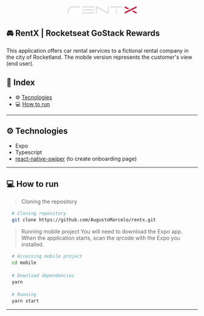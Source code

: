 <h1 align="center">
  <img width="182" alt="RentX" src="./src/images/logo.png">
</h1>

## 🚘 RentX | Rocketseat GoStack Rewards

This application offers car rental services to a fictional rental company in the city of Rocketland. The mobile version represents the customer's view (end user).

## 🚀 Index
- ⚙ [Tecnologies](#-tecnologies)
- 💻 [How to run](#-how-to-run)

---

## ⚙ Technologies
  - Expo
  - Typescript
  - [react-native-swiper](https://github.com/leecade/react-native-swiper) (to create onboarding page)
---

## 💻 How to run

  > Cloning the repository
  ```bash
    # Cloning repository
    git clone https://github.com/AugustoMarcelo/rentx.git
  ```

  > Running mobile project
  > You will need to download the Expo app. When the application starts, scan the qrcode with the Expo you installed.
  ```bash
    # Accessing mobile project
    cd mobile

    # Download dependencies
    yarn

    # Running
    yarn start
  ```
---